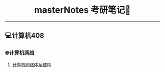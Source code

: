 <div align="center">
  <h1 >masterNotes 考研笔记📒</h1>
</div>

-----

## 💻计算机408

### 🌐计算机网络
1. [计算机网络体系结构](https://github.com/loyio/masterNotes/issues/1)
